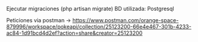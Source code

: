 Ejecutar migraciones (php artisan migrate)
BD utilizada: Postgresql

Peticiones via postman -> https://www.postman.com/orange-space-879996/workspace/pokeapi/collection/25123200-66e4e467-301b-4233-ac84-1d91bcd4d2ef?action=share&creator=25123200
